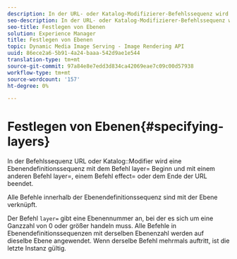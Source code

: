 ```yaml
---
description: In der URL- oder Katalog-Modifizierer-Befehlssequenz wird eine Ebenendefinitionssequenz mit dem Befehl layer= ausgeführt und mit einem anderen Befehl layer=, einem Befehl effect= oder dem Ende der URL beendet.
seo-description: In der URL- oder Katalog-Modifizierer-Befehlssequenz wird eine Ebenendefinitionssequenz mit dem Befehl layer= ausgeführt und mit einem anderen Befehl layer=, einem Befehl effect= oder dem Ende der URL beendet.
seo-title: Festlegen von Ebenen
solution: Experience Manager
title: Festlegen von Ebenen
topic: Dynamic Media Image Serving - Image Rendering API
uuid: 86ece2a6-5b91-4a24-baaa-542d9ae1e544
translation-type: tm+mt
source-git-commit: 97a84e8e7edd3d834ca42069eae7c09c00d57938
workflow-type: tm+mt
source-wordcount: '157'
ht-degree: 0%

---
```



# Festlegen von Ebenen{#specifying-layers}

In der Befehlssequenz URL oder Katalog::Modifier wird eine Ebenendefinitionssequenz mit dem Befehl layer= Beginn und mit einem anderen Befehl layer=, einem Befehl effect= oder dem Ende der URL beendet.

Alle Befehle innerhalb der Ebenendefinitionssequenz sind mit der Ebene verknüpft.

Der Befehl `layer=` gibt eine Ebenennummer an, bei der es sich um eine Ganzzahl von 0 oder größer handeln muss. Alle Befehle in Ebenendefinitionssequenzen mit derselben Ebenenzahl werden auf dieselbe Ebene angewendet. Wenn derselbe Befehl mehrmals auftritt, ist die letzte Instanz gültig.
